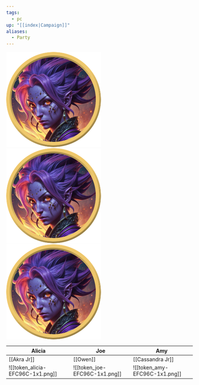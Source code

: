```yaml
---
tags:
  - pc
up: "[[index|Campaign]]"
aliases:
  - Party
---
```

 <p><span><img alt="token_alicia-EFC96C-1x1.png" src="../Extras/Attachments/token_alicia-EFC96C-1x1.png"></span><span><img alt="token_joe-EFC96C-1x1.png" src="../Extras/Attachments/token_joe-EFC96C-1x1.png"></span><span ><img alt="token_amy-EFC96C-1x1.png" src="../Extras/Attachments/token_amy-EFC96C-1x1.png?1710615189791"></span> </p> 


| Alicia                           | Joe                           | Amy                           |
| -------------------------------- | ----------------------------- | ----------------------------- |
| [[Akra Jr]]                      | [[Owen]]                      | [[Cassandra Jr]]              |
| ![[token_alicia-EFC96C-1x1.png]] | ![[token_joe-EFC96C-1x1.png]] | ![[token_amy-EFC96C-1x1.png]] |
